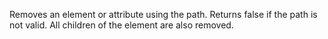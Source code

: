 Removes an element or attribute using the path. Returns false if the path is not valid. All children of the element are also removed.
